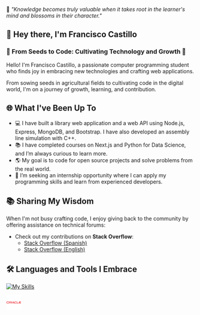 
🔭 *"Knowledge becomes truly valuable when it takes root in the learner's mind and blossoms in their character."*

## 👋 Hey there, I'm Francisco Castillo
### 🌱 From Seeds to Code: Cultivating Technology and Growth 🌱

Hello! I'm Francisco Castillo, a passionate computer programming student who finds joy in embracing new technologies and crafting web applications. 

From sowing seeds in agricultural fields to cultivating code in the digital world, I'm on a journey of growth, learning, and contribution.

## 🌐 What I've Been Up To

- 💻 I have built a library web application and a web API using Node.js, Express, MongoDB, and Bootstrap. I have also developed an assembly line simulation with C++.
- 📚 I have completed courses on Next.js and Python for Data Science, and I’m always curious to learn more.
- 🌎 My goal is to code for open source projects and solve problems from the real world.
- 🔭 I’m seeking an internship opportunity where I can apply my programming skills and learn from experienced developers.

## 📚 Sharing My Wisdom

 When I'm not busy crafting code, I enjoy giving back to the community by offering assistance on technical forums:
 
- Check out my contributions on **Stack Overflow**:
  - [Stack Overflow (Spanish)](https://es.stackoverflow.com/users/207561)
  - [Stack Overflow (English)](https://stackoverflow.com/users/15246430)

## 🛠️ Languages and Tools I Embrace

[![My Skills](https://skillicons.dev/icons?i=js,html,css,react,nextjs,nodejs,express,cpp,c,androidstudio,mongodb,postgresql,linux)](https://skillicons.dev)

<a href="https://www.oracle.com/" target="_blank" rel="noreferrer"> 
  <img src="https://raw.githubusercontent.com/devicons/devicon/master/icons/oracle/oracle-original.svg" alt="oracle" width="40" height="40"/> 
</a>

